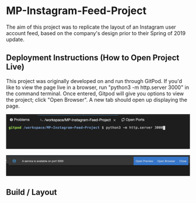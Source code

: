# MP-Instagram-Feed-Project

  The aim of this project was to replicate the layout of an Instagram user account feed, based on the company's design prior to their Spring of 2019 update. 


## Deployment Instructions (How to Open Project Live)

  This project was originally developed on and run through GitPod. If you'd like to view the page live in a browser, run "python3 -m http.server 3000" in the command terminal. Once entered, Gitpod will give you options to view the project; click "Open Browser". A new tab should open up displaying the page. 

![](./images/sampleOfRunCommand.png)

![](./images/sampleOfOpenBrowserOption.png)

## Build / Layout
